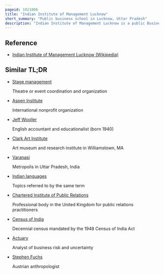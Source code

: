 ```yaml
---
pageid: 1021086
title: "Indian Institute of Management Lucknow"
short_summary: "Public business school in Lucknow, Uttar Pradesh"
description: "Indian Institute of Management Lucknow is a public Business School in Lucknow, Uttar Pradesh, India. It was established by the Government of India in 1984 as the fourth indian Institute of Management. Iim lucknow provides post-graduate Diploma Fellowship and Executive Programs in Management. The Institution is certified as an Institution of Excellence by the India's Ministry of human Resource Development. Iim Lucknow also serves as the Mentor Institution for the newly established Iim Jammu, Iim Rohtak and Iim Kashipur. It also served as a Mentor Institute to Iim Sirmaur Till 2018."
---
```


## Reference

- [Indian Institute of Management Lucknow (Wikipedia)](https://en.wikipedia.org/?curid=1021086)

## Similar TL;DR

- [Stage management](/tldr/en/stage-management)

  Theatre or event coordination and organization

- [Aspen Institute](/tldr/en/aspen-institute)

  International nonprofit organization

- [Jeff Wooller](/tldr/en/jeff-wooller)

  English accountant and educationalist (born 1940)

- [Clark Art Institute](/tldr/en/clark-art-institute)

  Art museum and research institute in Williamstown, MA

- [Varanasi](/tldr/en/varanasi)

  Metropolis in Uttar Pradesh, India

- [Indian languages](/tldr/en/indian-languages)

  Topics referred to by the same term

- [Chartered Institute of Public Relations](/tldr/en/chartered-institute-of-public-relations)

  Professional body in the United Kingdom for public relations practitioners

- [Census of India](/tldr/en/census-of-india)

  Decennial census mandated by the 1948 Census of India Act

- [Actuary](/tldr/en/actuary)

  Analyst of business risk and uncertainty

- [Stephen Fuchs](/tldr/en/stephen-fuchs)

  Austrian anthropologist
